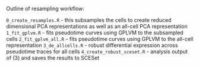 Outline of resampling workflow:
  
`0_create_resamples.R` - this subsamples the cells to create reduced dimensional PCA representations as well as an all-cell PCA representation
`1_fit_gplvm.R` - fits pseudotime curves using GPLVM to the subsampled cells
`2_fit_gplvm_all.R` - fits pseudotime curves using GPLVM to the all-cell representation
`3_de_allcells.R` - robust differential expression across pseudotime traces for all cells
`4_create_robust_sceset.R` - analysis output of (3) and saves the results to SCESet
